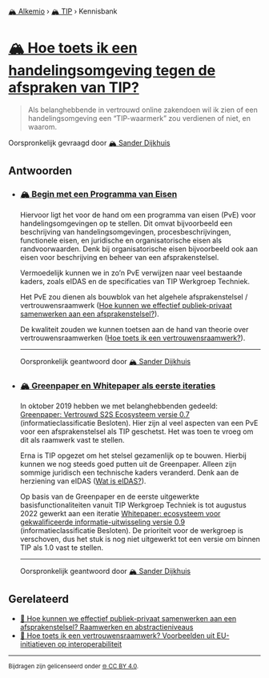 [🏔️ Alkemio](https://welcome.alkem.io/) › [🏔️ TIP](https://alkem.io/tip/dashboard) › Kennisbank
# [🏔️ Hoe toets ik een handelingsomgeving tegen de afspraken van TIP?](https://alkem.io/tip/collaboration/hoetoetsikeenhan-831)
>Als belanghebbende in vertrouwd online zakendoen wil ik zien of een handelingsomgeving een “TIP-waarmerk” zou verdienen of niet, en waarom.

Oorspronkelijk gevraagd door [🏔️ Sander Dijkhuis](https://alkem.io/user/sander-dijkhuis-3912)
## Antwoorden
- ### <a id="beginmeteenprogra-2384"></a> [🏔️ Begin met een Programma van Eisen](https://alkem.io/tip/collaboration/hoetoetsikeenhan-831/posts/beginmeteenprogra-2384)
  Hiervoor ligt het voor de hand om een programma van eisen (PvE) voor handelingsomgevingen op te stellen. Dit omvat bijvoorbeeld een beschrijving van handelingsomgevingen, procesbeschrijvingen, functionele eisen, en juridische en organisatorische eisen als randvoorwaarden. Denk bij organisatorische eisen bijvoorbeeld ook aan eisen voor beschrijving en beheer van een afsprakenstelsel.
  
  Vermoedelijk kunnen we in zo’n PvE verwijzen naar veel bestaande kaders, zoals eIDAS en de specificaties van TIP Werkgroep Techniek.
  
  Het PvE zou dienen als bouwblok van het algehele afsprakenstelsel / vertrouwensraamwerk ([Hoe kunnen we effectief publiek-privaat samenwerken aan een afsprakenstelsel?](https://alkem.io/tip/collaboration/hoekunnenweeffect-1138)).
  
  De kwaliteit zouden we kunnen toetsen aan de hand van theorie over vertrouwensraamwerken ([Hoe toets ik een vertrouwensraamwerk?](https://alkem.io/tip/collaboration/tiptoetsingskader-3432)).

  ***
  Oorspronkelijk geantwoord door [🏔️ Sander Dijkhuis](https://alkem.io/tip/collaboration/hoetoetsikeenhan-831/posts/beginmeteenprogra-2384)

- ### <a id="greenpaperenwhitep-3814"></a> [🏔️ Greenpaper en Whitepaper als eerste iteraties](https://alkem.io/tip/collaboration/hoetoetsikeenhan-831/posts/greenpaperenwhitep-3814)
  In oktober 2019 hebben we met belanghebbenden gedeeld: [Greenpaper: Vertrouwd S2S Ecosysteem versie 0.7](https://dedigicampus.sharepoint.com/sites/Missie3Overheidalssterkedatapartner/Gedeelde%20documenten/Forms/AllItems.aspx?ga=1\&id=%2Fsites%2FMissie3Overheidalssterkedatapartner%2FGedeelde%20documenten%2FGeneral%2FTIP%2F5%2E%20Werkgroep%20Techniek%2F1%2E%20Algemeen%2F20191017%20Green%20paper%20Qualified%20Ecoystem%20v0%2E7%5B23189%5D%2Epdf\&viewid=1b7d3a00%2De999%2D408c%2Da9fd%2Dcf05b40b7211\&parent=%2Fsites%2FMissie3Overheidalssterkedatapartner%2FGedeelde%20documenten%2FGeneral%2FTIP%2F5%2E%20Werkgroep%20Techniek%2F1%2E%20Algemeen) (informatieclassificatie Besloten). Hier zijn al veel aspecten van een PvE voor een afsprakenstelsel als TIP geschetst. Het was toen te vroeg om dit als raamwerk vast te stellen.
  
  Erna is TIP opgezet om het stelsel gezamenlijk op te bouwen. Hierbij kunnen we nog steeds goed putten uit de Greenpaper. Alleen zijn sommige juridisch een technische kaders veranderd. Denk aan de herziening van eIDAS ([Wat is eIDAS?](https://alkem.io/tip/collaboration/watiseidas-4062)).
  
  Op basis van de Greenpaper en de eerste uitgewerkte basisfunctionaliteiten vanuit TIP Werkgroep Techniek is tot augustus 2022 gewerkt aan een iteratie [Whitepaper: ecosysteem voor gekwalificeerde informatie-uitwisseling versie 0.9](https://dedigicampus.sharepoint.com/sites/Missie3Overheidalssterkedatapartner/Gedeelde%20documenten/Forms/AllItems.aspx?ga=1\&id=%2Fsites%2FMissie3Overheidalssterkedatapartner%2FGedeelde%20documenten%2FGeneral%2FTIP%2F6%2E%20Werkgroep%20Kennis%2FDocumenten%2F20220805%5FWhitepaper%20%2D%20ecosysteem%20voor%20gekwalificeerde%20informatie%2Duitwisseling%20%28v0%2E9%29%2Epdf\&viewid=1b7d3a00%2De999%2D408c%2Da9fd%2Dcf05b40b7211\&parent=%2Fsites%2FMissie3Overheidalssterkedatapartner%2FGedeelde%20documenten%2FGeneral%2FTIP%2F6%2E%20Werkgroep%20Kennis%2FDocumenten) (informatieclassificatie Besloten). De prioriteit voor de werkgroep is verschoven, dus het stuk is nog niet uitgewerkt tot een versie om binnen TIP als 1.0 vast te stellen.

  ***
  Oorspronkelijk geantwoord door [🏔️ Sander Dijkhuis](https://alkem.io/tip/collaboration/hoetoetsikeenhan-831/posts/greenpaperenwhitep-3814)

## Gerelateerd
- [📌 Hoe kunnen we effectief publiek-privaat samenwerken aan een afsprakenstelsel? Raamwerken en abstractieniveaus](hoekunnenweeffect-1138.md#raamwerkenenabstra-6127)
- [📌 Hoe toets ik een vertrouwensraamwerk? Voorbeelden uit EU-initiatieven op interoperabiliteit](tiptoetsingskader-3432.md#voorbeeldenuiteu-i-7828)
* * *
<small>Bijdragen zijn gelicenseerd onder [🌐 CC BY 4.0](https://creativecommons.org/licenses/by/4.0/deed.nl).</small>

